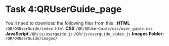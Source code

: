 # Task 4:QRUserGuide_page
You'll need to download the following files from this :
**HTML**
`/QR/QRUserGuide/index.html`
**CSS**
`/QR/QRUserGuide/css/user_guide.css`
**JavaScript**
`/QR/js/userguide.js`
`/QR/js/userguide_video.js`
**Images**
**Folder:** `/QR/QRUserGuide/images/`
